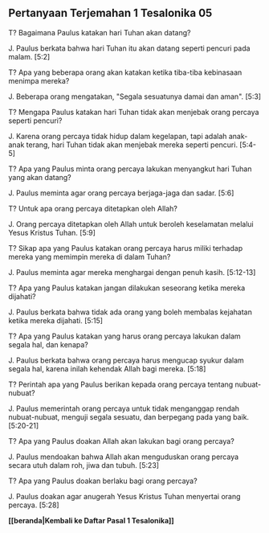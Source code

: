 ﻿## Pertanyaan Terjemahan 1 Tesalonika 05 ##

T? Bagaimana Paulus katakan hari Tuhan akan datang?

J. Paulus berkata bahwa hari Tuhan itu akan datang seperti pencuri pada malam. [5:2]

T? Apa yang beberapa orang akan katakan ketika tiba-tiba kebinasaan menimpa mereka?

J. Beberapa orang mengatakan, "Segala sesuatunya damai dan aman". [5:3]

T? Mengapa Paulus katakan hari Tuhan tidak akan menjebak orang percaya seperti pencuri?

J. Karena orang percaya tidak hidup dalam kegelapan, tapi adalah anak-anak terang, hari Tuhan tidak akan menjebak mereka seperti pencuri. [5:4-5]

T? Apa yang Paulus minta orang percaya lakukan menyangkut hari Tuhan yang akan datang?

J. Paulus meminta agar orang percaya berjaga-jaga dan sadar. [5:6]

T? Untuk apa orang percaya ditetapkan oleh Allah?

J. Orang percaya ditetapkan oleh Allah untuk beroleh keselamatan melalui Yesus Kristus Tuhan. [5:9]

T? Sikap apa yang Paulus katakan orang percaya harus miliki terhadap mereka yang memimpin mereka di dalam Tuhan?

J. Paulus meminta agar mereka menghargai dengan penuh kasih. [5:12-13]

T? Apa yang Paulus katakan jangan dilakukan seseorang ketika mereka dijahati?

J. Paulus berkata bahwa tidak ada orang yang boleh membalas kejahatan ketika mereka dijahati. [5:15]

T? Apa yang Paulus katakan yang harus orang percaya lakukan dalam segala hal, dan kenapa?

J. Paulus berkata bahwa orang percaya harus mengucap syukur dalam segala hal, karena inilah kehendak Allah bagi mereka. [5:18]

T? Perintah apa yang Paulus berikan kepada orang percaya tentang nubuat-nubuat?

J. Paulus memerintah orang percaya untuk tidak menganggap rendah nubuat-nubuat, menguji segala sesuatu, dan berpegang pada yang baik. [5:20-21]

T? Apa yang Paulus doakan Allah akan lakukan bagi orang percaya?

J. Paulus mendoakan bahwa Allah akan menguduskan orang percaya secara utuh dalam roh, jiwa dan tubuh. [5:23]

T? Apa yang Paulus doakan berlaku bagi orang percaya?

J. Paulus doakan agar anugerah Yesus Kristus Tuhan menyertai orang percaya. [5:28]

__[[beranda|Kembali ke Daftar Pasal 1 Tesalonika]]__

